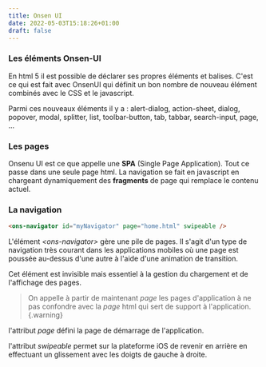 ```yaml
---
title: Onsen UI
date: 2022-05-03T15:18:26+01:00
draft: false
---
```


### Les éléments Onsen-UI

En html 5 il est possible de déclarer ses propres éléments et balises. C'est ce qui est fait avec OnsenUI qui définit un bon nombre de nouveau élément combinés avec le CSS et le javascript.

Parmi ces nouveaux éléments il y a : alert-dialog, action-sheet, dialog, popover, modal, splitter, list, toolbar-button, tab, tabbar, search-input, page, ...

### Les pages

Onsenu UI est ce que appelle une **SPA** (Single Page Application). Tout ce passe dans une seule page html. La navigation se fait en javascript en chargeant dynamiquement des **fragments** de page qui remplace le contenu actuel.

### La navigation

```html
<ons-navigator id="myNavigator" page="home.html" swipeable />
```

L'élément *&lt;ons-navigator&gt;* gère une pile de pages. Il s'agit d'un type de navigation très courant dans les applications mobiles où une page est poussée au-dessus d'une autre à l'aide d'une animation de transition.

Cet élément est invisible mais essentiel à la gestion du chargement et de l'affichage des pages.

>On appelle à partir de maintenant *page* les pages d'application à ne pas confondre avec la *page* html qui sert de support à l'application.
{.warning}

l'attribut *page* défini la page de démarrage de l'application.

l'attribut *swipeable* permet sur la plateforme iOS de revenir en arrière en effectuant un glissement avec les doigts de gauche à droite.
